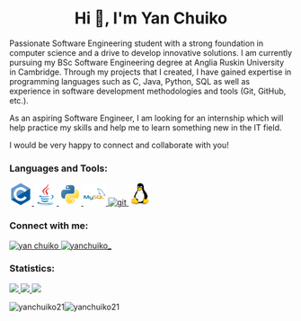 <h1 align="center">Hi 👋, I'm Yan Chuiko</h1>

<p align="left">
  Passionate Software Engineering student with a strong foundation in computer science and a drive to develop innovative solutions. I am currently pursuing my BSc Software Engineering degree at Anglia Ruskin University in Cambridge. Through my projects that I created, I have gained expertise in programming languages such as C, Java, Python, SQL as well as experience in software development methodologies and tools (Git, GitHub, etc.).
</p>

<p align="left">
  As an aspiring Software Engineer, I am looking for an internship which will help practice my skills and help me to learn something new in the IT field.
</p>

<p align="left">
  I would be very happy to connect and collaborate with you!
</p>

<h3 align="left">Languages and Tools:</h3>
<p align="left">
  <a href="https://www.cprogramming.com/" target="_blank" rel="noreferrer">
    <img src="https://raw.githubusercontent.com/devicons/devicon/master/icons/c/c-original.svg" alt="c" width="40" height="40" />
  </a>
  <a href="https://www.java.com" target="_blank" rel="noreferrer">
    <img src="https://raw.githubusercontent.com/devicons/devicon/master/icons/java/java-original.svg" alt="java" width="40" height="40" />
  </a>
  <a href="https://www.python.org" target="_blank" rel="noreferrer">
    <img src="https://raw.githubusercontent.com/devicons/devicon/master/icons/python/python-original.svg" alt="python" width="40" height="40" />
  </a>
  <a href="https://www.mysql.com/" target="_blank" rel="noreferrer">
    <img src="https://raw.githubusercontent.com/devicons/devicon/master/icons/mysql/mysql-original-wordmark.svg" alt="mysql" width="40" height="40" />
  </a>
  <a href="https://git-scm.com/" target="_blank" rel="noreferrer">
    <img src="https://www.vectorlogo.zone/logos/git-scm/git-scm-icon.svg" alt="git" width="40" height="40" />
  </a>
  <a href="https://www.linux.org/" target="_blank" rel="noreferrer">
    <img src="https://raw.githubusercontent.com/devicons/devicon/master/icons/linux/linux-original.svg" alt="linux" width="40" height="40" />
  </a>
</p>

<h3>Connect with me:</h3>
<p>
  <a href="https://www.linkedin.com/in/yan-chuiko-436786255/" target="_blank">
    <img src="https://raw.githubusercontent.com/rahuldkjain/github-profile-readme-generator/master/src/images/icons/Social/linked-in-alt.svg" alt="yan chuiko" height="30" width="40" />
  </a>
  <a href="https://instagram.com/yanchuiko_" target="_blank">
    <img src="https://raw.githubusercontent.com/rahuldkjain/github-profile-readme-generator/master/src/images/icons/Social/instagram.svg" alt="yanchuiko_" height="30" width="40" />
  </a>
</p>

<h3 align="left">Statistics:</h3>
<p align="left">
  <a href="https://github.com/yanchuiko21">
    <img src="http://github-profile-summary-cards.vercel.app/api/cards/profile-details?username=yanchuiko21&theme=github_dark" />
  </a>
  <a href="https://github.com/yanchuiko21">
    <img src="https://github-readme-streak-stats.herokuapp.com/?user=yanchuiko21&hide_border=true&card_width=338&theme=github_dark" />
  </a>
  <a href="https://github.com/yanchuiko21">
    <img src="http://github-profile-summary-cards.vercel.app/api/cards/stats?username=yanchuiko21&theme=github_dark" />
  </a>
</p>

<p align="center">
  <img align="left" src="https://github-readme-stats.vercel.app/api/top-langs?username=yanchuiko21&show_icons=true&locale=en&layout=compact&theme=dark" alt="yanchuiko21" />
</p>

<p align="center">
  <img align="left" src="https://github-readme-stats.vercel.app/api?username=yanchuiko21&show_icons=true&locale=en&theme=dark" alt="yanchuiko21" />
</p>
